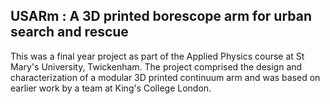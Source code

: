 ## USARm : A 3D printed borescope arm for urban search and rescue

This was a final year project as part of the Applied Physics course at St Mary's University, Twickenham. The project comprised the design and characterization of a modular 3D printed continuum arm and was based on earlier work by a team at King's College London.



